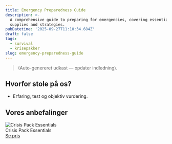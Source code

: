 ```yaml
---
title: Emergency Preparedness Guide
description: >-
  A comprehensive guide to preparing for emergencies, covering essential
  supplies and strategies.
pubDatetime: '2025-09-27T11:10:34.684Z'
draft: false
tags:
  - survival
  - krisepakker
slug: emergency-preparedness-guide
---
```

> (Auto-genereret udkast — opdater indledning).

## Hvorfor stole på os?
- Erfaring, test og objektiv vurdering.

## Vores anbefalinger


<!-- Auto: Affiliate-kort fra Products/SKUs -->

<div class="aff-card"><img src="abstract_15.png (https://v5.airtableusercontent.com/v3/u/45/45/1758981600000/-uFdTx5pEsPyYZKgNz6Gdw/ynycMVsSM4hPUtjWAPc8Tq_17qBPxULpO_8qMZFAZ5jm3__JjkbABzFAlK0k5GAZ6hdGN5XPPaCDGpfB58tdzl1KY7VPC_YPCMB2RsSjwsRQt9jICN-8mSams1JdZwGKtGiV6FnOwksvxOuYg766d69CnkxO0X9yCWIynIRp2qM/uWPbgyMNPAWjdZAXTdFgZb8ZmK61Bjw_ZSIMMIiE5MA)" alt="Crisis Pack Essentials" class="aff-card__img" /><div class="aff-card__meta"><div class="aff-card__title">Crisis Pack Essentials</div><a class="aff-btn" href="https://affiliate.homeessentialsee62.com/deal789?utm_source=klartilalt&utm_medium=affiliate&subid=emergency-preparedness-guide-2025-09-27" rel="sponsored nofollow noopener" target="_blank">Se pris</a></div></div>

